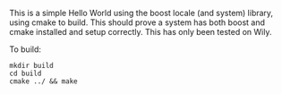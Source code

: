 This is a simple Hello World using the boost locale (and system) library, using
cmake to build. This should prove a system has both boost and cmake installed
and setup correctly. This has only been tested on Wily.

To build:

    mkdir build
    cd build
    cmake ../ && make

